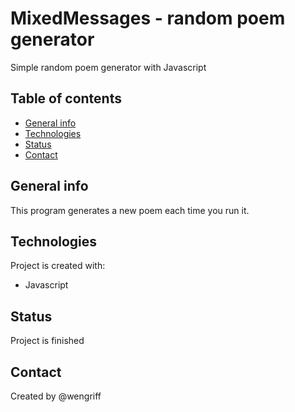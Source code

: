 # MixedMessages - random poem generator

Simple random poem generator with Javascript

## Table of contents
* [General info](#general-info)
* [Technologies](#technologies)
* [Status](#status)
* [Contact](#contact)

## General info

This program generates a new poem each time you run it. 

## Technologies
Project is created with:
* Javascript

## Status

Project is finished

## Contact

Created by @wengriff